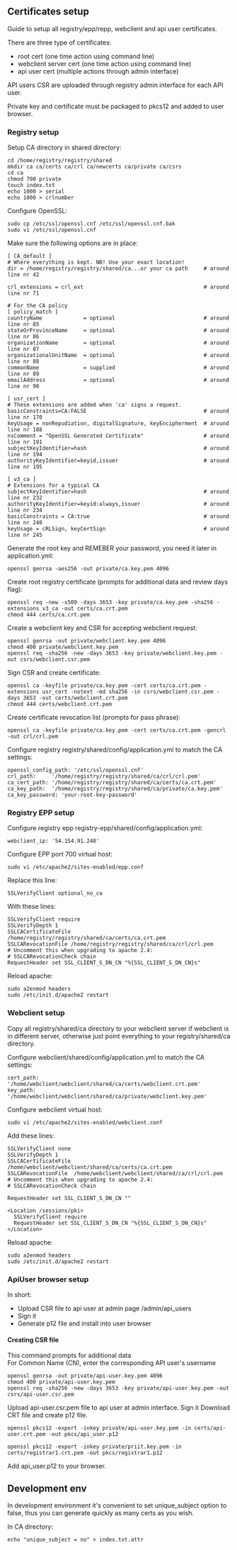 Certificates setup
------------------

Guide to setup all registry/epp/repp, webclient and api user certificates.

There are three type of certificates:

* root cert (one time action using command line)
* webclient server cert (one time action using command line)
* api user cert (multiple actions through admin interface)

API users CSR are uploaded through registry admin interface for each API user.

Private key and certificate must be packaged to pkcs12 and added to user browser.


### Registry setup

Setup CA directory in shared directory:

    cd /home/registry/registry/shared
    mkdir ca ca/certs ca/crl ca/newcerts ca/private ca/csrs
    cd ca
    chmod 700 private
    touch index.txt
    echo 1000 > serial
    echo 1000 > crlnumber

Configure OpenSSL:

    sudo cp /etc/ssl/openssl.cnf /etc/ssl/openssl.cnf.bak
    sudo vi /etc/ssl/openssl.cnf

Make sure the following options are in place:

    [ CA_default ]
    # Where everything is kept. NB! Use your exact location!
    dir = /home/registry/registry/shared/ca...or your ca path     # around line nr 42

    crl_extensions = crl_ext                                      # around line nr 71

    # For the CA policy
    [ policy_match ]
    countryName             = optional                            # around line nr 85
    stateOrProvinceName     = optional                            # around line nr 86
    organizationName        = optional                            # around line nr 87
    organizationalUnitName  = optional                            # around line nr 88
    commonName              = supplied                            # around line nr 89
    emailAddress            = optional                            # around line nr 90

    [ usr_cert ]
    # These extensions are added when 'ca' signs a request.
    basicConstraints=CA:FALSE                                     # around line nr 170
    keyUsage = nonRepudiation, digitalSignature, keyEncipherment  # around line nr 188
    nsComment = "OpenSSL Generated Certificate"                   # around line nr 191
    subjectKeyIdentifier=hash                                     # around line nr 194
    authorityKeyIdentifier=keyid,issuer                           # around line nr 195

    [ v3_ca ]
    # Extensions for a typical CA
    subjectKeyIdentifier=hash                                     # around line nr 232
    authorityKeyIdentifier=keyid:always,issuer                    # around line nr 234
    basicConstraints = CA:true                                    # around line nr 240
    keyUsage = cRLSign, keyCertSign                               # around line nr 245

Generate the root key and REMEBER your password, you need it later in application.yml: 

    openssl genrsa -aes256 -out private/ca.key.pem 4096

Create root registry certificate (prompts for additional data and review days flag):

    openssl req -new -x509 -days 3653 -key private/ca.key.pem -sha256 -extensions v3_ca -out certs/ca.crt.pem
    chmod 444 certs/ca.crt.pem

Create a webclient key and CSR for accepting webclient request:

    openssl genrsa -out private/webclient.key.pem 4096
    chmod 400 private/webclient.key.pem
    openssl req -sha256 -new -days 3653 -key private/webclient.key.pem -out csrs/webclient.csr.pem

Sign CSR and create certificate:

    openssl ca -keyfile private/ca.key.pem -cert certs/ca.crt.pem -extensions usr_cert -notext -md sha256 -in csrs/webclient.csr.pem -days 3653 -out certs/webclient.crt.pem
    chmod 444 certs/webclient.crt.pem

Create certificate revocation list (prompts for pass phrase):

    openssl ca -keyfile private/ca.key.pem -cert certs/ca.crt.pem -gencrl -out crl/crl.pem

Configure registry registry/shared/config/application.yml to match the CA settings:
    
    openssl_config_path: '/etc/ssl/openssl.cnf'
    crl_path:     '/home/registry/registry/shared/ca/crl/crl.pem'
    ca_cert_path: '/home/registry/registry/shared/ca/certs/ca.crt.pem'
    ca_key_path:  '/home/registry/registry/shared/ca/private/ca.key.pem'
    ca_key_password: 'your-root-key-password'


### Registry EPP setup

Configure registry epp registry-epp/shared/config/application.yml:

    webclient_ip: '54.154.91.240'

Configure EPP port 700 virtual host:

    sudo vi /etc/apache2/sites-enabled/epp.conf

Replace this line:

    SSLVerifyClient optional_no_ca

With these lines:

    SSLVerifyClient require
    SSLVerifyDepth 1
    SSLCACertificateFile /home/registry/registry/shared/ca/certs/ca.crt.pem
    SSLCARevocationFile /home/registry/registry/shared/ca/crl/crl.pem
    # Uncomment this when upgrading to apache 2.4:
    # SSLCARevocationCheck chain
    RequestHeader set SSL_CLIENT_S_DN_CN "%{SSL_CLIENT_S_DN_CN}s"

Reload apache:

    sudo a2enmod headers
    sudo /etc/init.d/apache2 restart


### Webclient setup

Copy all registry/shared/ca directory to your webclient server if webclient is in different server,
otherwise just point everything to your registry/shared/ca directory.

Configure webclient/shared/config/application.yml to match the CA settings:

    cert_path: '/home/webclient/webclient/shared/ca/certs/webclient.crt.pem'
    key_path:  '/home/webclient/webclient/shared/ca/private/webclient.key.pem'

Configure webclient virtual host:

    sudo vi /etc/apache2/sites-enabled/webclient.conf

Add these lines:

    SSLVerifyClient none
    SSLVerifyDepth 1
    SSLCACertificateFile /home/webclient/webclient/shared/ca/certs/ca.crt.pem
    SSLCARevocationFile  /home/webclient/webclient/shared/ca/crl/crl.pem
    # Uncomment this when upgrading to apache 2.4:
    # SSLCARevocationCheck chain

    RequestHeader set SSL_CLIENT_S_DN_CN ""

    <Location /sessions/pki>
      SSLVerifyClient require
      RequestHeader set SSL_CLIENT_S_DN_CN "%{SSL_CLIENT_S_DN_CN}s"
    </Location> 

Reload apache:

    sudo a2enmod headers
    sudo /etc/init.d/apache2 restart


### ApiUser browser setup

In short:

* Upload CSR file to api user at admin page /admin/api_users
* Sign it
* Generate p12 file and install into user browser 

#### Creating CSR file

This command prompts for additional data  
For Common Name (CN), enter the corresponding API user's username 

    openssl genrsa -out private/api-user.key.pem 4096
    chmod 400 private/api-user.key.pem
    openssl req -sha256 -new -days 3653 -key private/api-user.key.pem -out csrs/api-user.csr.pem

Upload api-user.csr.pem file to api user at admin interface.
Sign it
Download CRT file and create p12 file.

    openssl pkcs12 -export -inkey private/api-user.key.pem -in certs/api-user.crt.pem -out pkcs/api_user.p12

    openssl pkcs12 -export -inkey private/priit.key.pem -in certs/registrar1.crt.pem -out pkcs/registrar1.p12

Add api_user.p12 to your browser.


Development env
---------------

In development environment it's convenient to set unique_subject option to false,
thus you can generate quickly as many certs as you wish.

In CA directory:

    echo "unique_subject = no" > index.txt.attr
